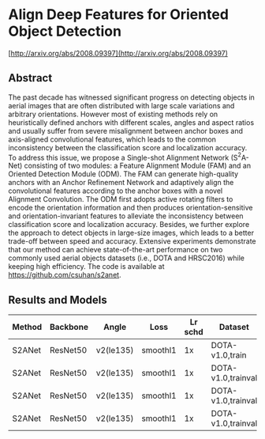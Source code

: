 # Align Deep Features for Oriented Object Detection

[http://arxiv.org/abs/2008.09397](http://arxiv.org/abs/2008.09397)

## Abstract

The past decade has witnessed significant progress on detecting objects in aerial images that are often distributed with large scale variations and arbitrary orientations. However most of existing methods rely on heuristically defined anchors with different scales, angles and aspect ratios and usually suffer from severe misalignment between anchor boxes and axis-aligned convolutional features, which leads to the common inconsistency between the classification score and localization accuracy. To address this issue, we propose a Single-shot Alignment Network (S$^2$A-Net) consisting of two modules: a Feature Alignment Module (FAM) and an Oriented Detection Module (ODM). The FAM can generate high-quality anchors with an Anchor Refinement Network and adaptively align the convolutional features according to the anchor boxes with a novel Alignment Convolution. The ODM first adopts active rotating filters to encode the orientation information and then produces orientation-sensitive and orientation-invariant features to alleviate the inconsistency between classification score and localization accuracy. Besides, we further explore the approach to detect objects in large-size images, which leads to a better trade-off between speed and accuracy. Extensive experiments demonstrate that our method can achieve state-of-the-art performance on two commonly used aerial objects datasets (i.e., DOTA and HRSC2016) while keeping high efficiency. The code is available at https://github.com/csuhan/s2anet.

## Results and Models

| Method | Backbone | Angle     | Loss     | Lr schd | Dataset            | preprocess    | MS   | Aug  | $AP_{0.5}$ | $AP_{0.75}$ | $mAP$ |
| ------ | -------- | --------- | -------- | ------- | ------------------ | ------------- | ---- | ---- | ---------- | ----------- | ----- |
| S2ANet | ResNet50 | v2(le135) | smoothl1 | 1x      | DOTA-v1.0,train    | 1024x1024,512 | \    | \    | 71.47      | 37.36       | 39.62 |
| S2ANet | ResNet50 | v2(le135) | smoothl1 | 1x      | DOTA-v1.0,trainval | 1024x1024,824 | \    | \    | 73.83      | 38.17       | 40.56 |
| S2ANet | ResNet50 | v2(le135) | smoothl1 | 1x      | DOTA-v1.0,trainval | 1024x1024,824 | \    | RR   | \          | \           | \     |
| S2ANet | ResNet50 | v2(le135) | smoothl1 | 1x      | DOTA-v1.0,trainval | 1024x1024,512 | Yes  | RR   | \          | \           | \     |
